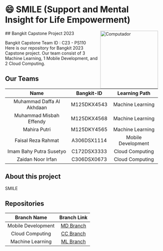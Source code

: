 # :smile: SMILE (Support and Mental Insight for Life Empowerment)

<img src="https://github-production-user-asset-6210df.s3.amazonaws.com/72845777/246027389-77389087-5d54-4d13-b643-903075874de0.png" width="190px" height=auto align="right" alt="Computador"/>
## Bangkit Capstone Project 2023

Bangkit Capstone Team ID : C23 - PS110 <br>
Here is our repository for Bangkit 2023 Capstone project. Our team consist of 3 Machine Learning, 1 Mobile Development, and 2 Cloud Computing.

## Our Teams

|           Name            | Bangkit-ID  |   Learning Path    |
| :-----------------------: | :---------: | :----------------: |
| Muhammad Daffa Al Akhdaan | M125DKX4543 |  Machine Learning  |
|  Muhammad Misbah Effendy  | M125DKX4568 |  Machine Learning  |
|       Mahira Putri        | M125DKY4565 |  Machine Learning  |
|    Faisal Reza Rahmat     | A306DSX1114 | Mobile Development |
|  Imam Bahy Putra Susetyo  | C172DSX3333 |  Cloud Computing   |
|     Zaidan Noor Irfan     | C306DSX0673 |  Cloud Computing   |

## About this project

SMILE

## Repositories

|    Branch Name     |                                   Branch Link                                   |
| :----------------: | :-----------------------------------------------------------------------------: |
| Mobile Development |           [MD Branch](https://github.com/Faisal-style/SMILE-ANDROID)            |
|  Cloud Computing   |           [CC Branch](https://github.com/zaidannoor/Bangkit-capstone)           |
|  Machine Learning  | [ML Branch](https://github.com/fendy07/chatbot-AI/blob/master/DL_Chatbot.ipynb) |
